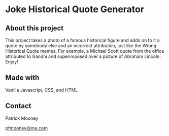 # Joke Historical Quote Generator


## About this project

This project takes a photo of a famous historical figure and adds on to it a quote by somebody else and an incorrect attribution, just like the Wrong Historical Quote memes.
For example, a Michael Scott quote from the office attributed to Gandhi and superimposed over a picture of Abraham Lincoln.
Enjoy!


## Made with

Vanilla Javascript, CSS, and HTML


## Contact

Patrick Mooney

pfmooney@me.com
